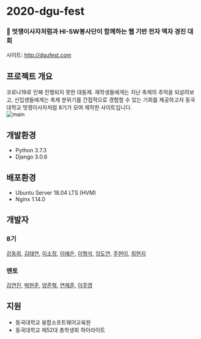 # 2020-dgu-fest  
### :lion: 멋쟁이사자처럼과 HI-SW봉사단이 함께하는 웹 기반 전자 액자 경진 대회  
사이트: http://dgufest.com  

## 프로젝트 개요  
코로나19로 인해 진행되지 못한 대동제. 재학생들에게는 지난 축제의 추억을 되살려보고, 신입생들에게는 축제 분위기를 간접적으로 경험할 수 있는 기회를 제공하고자 동국대학교 멋쟁이사자처럼 8기가 모여 제작한 사이트입니다.  
![main](main-page.PNG)

## 개발환경  
- Python 3.7.3  
- Django 3.0.6  

## 배포환경  
- Ubuntu Server 18.04 LTS (HVM)  
- Nginx 1.14.0  

## 개발자  
### 8기  
[강동희](https://github.com/dhk010111), [김태연](https://github.com/taeyeon0319), [이소정](https://github.com/SJLEE316), [이예은](https://github.com/lee00096), [이형석](https://github.com/lhs961021), [임도연](https://github.com/dddooo9), [주현이](https://github.com/hyeoneedyou), [최현지](https://github.com/hyeonjee)  

### 멘토  
[김연진](https://github.com/ygk313), [박현준](https://github.com/c2lv), [양준혁](https://github.com/surfing2003), [연제훈](https://github.com/YJHoon), [이주영](https://github.com/JuYeong0413) 

## 지원  
- 동국대학교 융합소프트웨어교육원  
- 동국대학교 제52대 총학생회 하이라이트  

